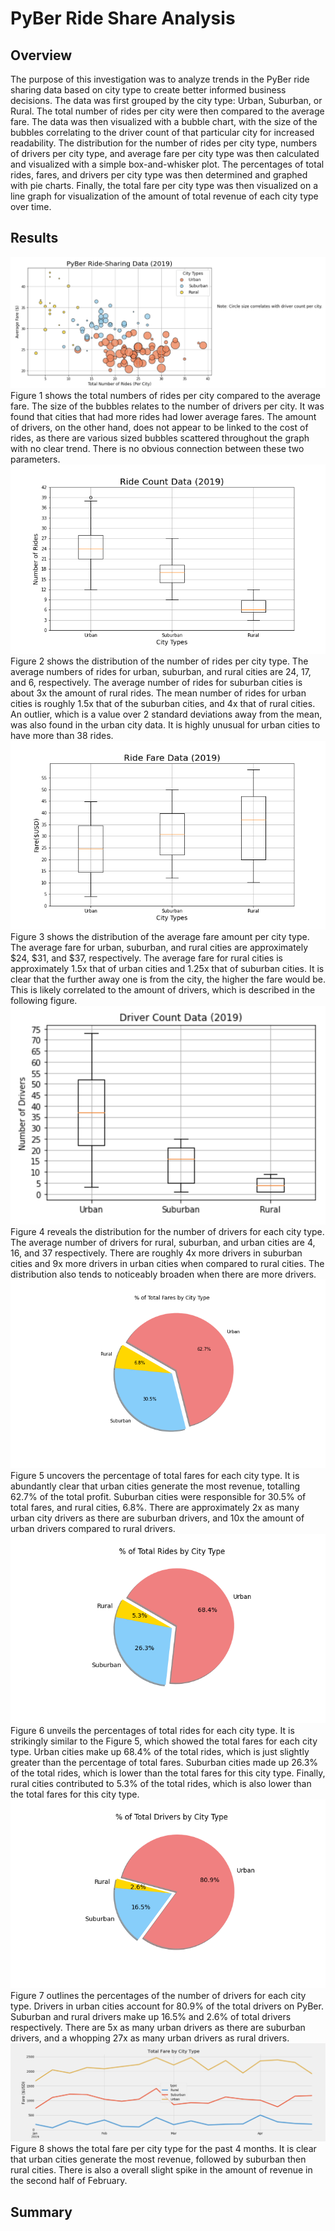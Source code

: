 # PyBer Ride Share Analysis
## Overview
The purpose of this investigation was to analyze trends in the PyBer ride sharing data based on city type to create better informed business decisions. The data was first grouped by the city type: Urban, Suburban, or Rural. The total number of rides per city were then compared to the average fare. The data was then visualized with a bubble chart, with the size of the bubbles correlating to the driver count of that particular city for increased readability. The distribution for the number of rides per city type, numbers of drivers per city type, and average fare per city type was then calculated and visualized with a simple box-and-whisker plot. The percentages of total rides, fares, and drivers per city type was then determined and graphed with pie charts. Finally, the total fare per city type was then visualized on a line graph for visualization of the amount of total revenue of each city type over time.

## Results
![Fig1](https://github.com/carrotdip/Pyber_Analysis/blob/main/analysis/Fig1.png)\
Figure 1 shows the total numbers of rides per city compared to the average fare. The size of the bubbles relates to the number of drivers per city. It was found that cities that had more rides had lower average fares. The amount of drivers, on the other hand, does not appear to be linked to the cost of rides, as there are various sized bubbles scattered throughout the graph with no clear trend. There is no obvious connection between these two parameters. 
![Fig2](https://github.com/carrotdip/Pyber_Analysis/blob/main/analysis/Fig2.png)\
Figure 2 shows the distribution of the number of rides per city type. The average numbers of rides for urban, suburban, and rural cities are 24, 17, and 6, respectively. The average number of rides for suburban cities is about 3x the amount of rural rides. The mean number of rides for urban cities is roughly 1.5x that of the suburban cities, and 4x that of rural cities. An outlier, which is a value over 2 standard deviations away from the mean, was also found in the urban city data. It is highly unusual for urban cities to have more than 38 rides. 
![Fig3](https://github.com/carrotdip/Pyber_Analysis/blob/main/analysis/Fig3.png)\
Figure 3 shows the distribution of the average fare amount per city type. The average fare for urban, suburban, and rural cities are approximately $24, $31, and $37, respectively. The average fare for rural cities is approximately 1.5x that of urban cities and 1.25x that of suburban cities. It is clear that the further away one is from the city, the higher the fare would be. This is likely correlated to the amount of drivers, which is described in the following figure.
![Fig4](https://github.com/carrotdip/Pyber_Analysis/blob/main/analysis/Fig4.png)\
Figure 4 reveals the distribution for the number of drivers for each city type. The average number of drivers for rural, suburban, and urban cities are 4, 16, and 37 respectively. There are roughly 4x more drivers in suburban cities and 9x more drivers in urban cities when compared to rural cities. The distribution also tends to noticeably broaden when there are more drivers. 
![Fig5](https://github.com/carrotdip/Pyber_Analysis/blob/main/analysis/Fig5.png)\
Figure 5 uncovers the percentage of total fares for each city type. It is abundantly clear that urban cities generate the most revenue, totalling 62.7% of the total profit. Suburban cities were responsible for 30.5% of total fares, and rural cities, 6.8%. There are approximately 2x as many urban city drivers as there are suburban drivers, and 10x the amount of urban drivers compared to rural drivers. 
![Fig6](https://github.com/carrotdip/Pyber_Analysis/blob/main/analysis/Fig6.png)\
Figure 6 unveils the percentages of total rides for each city type. It is strikingly similar to the Figure 5, which showed the total fares for each city type. Urban cities make up 68.4% of the total rides, which is just slightly greater than the percentage of total fares. Suburban cities made up 26.3% of the total rides, which is lower than the total fares for this city type. Finally, rural cities contributed to 5.3% of the total rides, which is also lower than the total fares for this city type. 
![Fig7](https://github.com/carrotdip/Pyber_Analysis/blob/main/analysis/Fig7.png)\
Figure 7 outlines the percentages of the number of drivers for each city type. Drivers in urban cities account for 80.9% of the total drivers on PyBer. Suburban and rural drivers make up 16.5% and 2.6% of total drivers respectively. There are 5x as many urban drivers as there are suburban drivers, and a whopping 27x as many urban drivers as rural drivers. 
![Fig8](https://github.com/carrotdip/Pyber_Analysis/blob/main/analysis/Pyber_fare_summary.png)\
Figure 8 shows the total fare per city type for the past 4 months. It is clear that urban cities generate the most revenue, followed by suburban then rural cities. There is also a overall slight spike in the amount of revenue in the second half of February. 

## Summary
